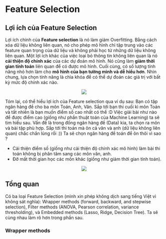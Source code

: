 # Feature Selection

## Lợi ích của Feature Selection

Lợi ích chính của **Feature selection** là nó làm giảm Overfitting. Bằng cách xóa dữ liệu không liên quan, nó cho phép mô hình chỉ tập trung vào các feature quan trọng của dữ liệu và không phải học từ những dữ liệu không liên quan. Một lợi ích khác của việc loại bỏ thông tin không liên quan là nó **cải thiện độ chính xác** của các dự đoán mô hình. Nó cũng làm **giảm thời gian tính toán** liên quan để có được mô hình. Cuối cùng, có số lượng tính năng nhỏ hơn làm cho **mô hình của bạn tường mình và dễ hiểu hơn**. Nhìn chung, lựa chọn tính năng là chìa khóa để có thể dự đoán các giá trị với bất kỳ mức độ chính xác nào.

<p align = "center"><img src = "https://miro.medium.com/max/2000/1*tcS-bJJ1B4IOHD60158SDw.png"></p>

Tóm lại, có thể hiểu lợi ích của Feature selection qua ví dụ sau: Bạn có tập ngân hàng đề cho ba môn Toán, Anh, Văn. Sắp tới bạn thi cuối kì môn Toán và tất nhiên là bạn muốn điểm số cao nhất có thể :D Việc giải bài như nào để được điểm cao (giống như phần thuật toán của Machine Learning) ta sẽ tìm hiểu sau. Vấn đề là trong đống ngân hàng đề (Data) kia, ta chọn ra môn và bài tập phù hợp. Sắp tới thi toán mà ôn cả văn và anh (dữ liệu không liên quan) chắc chắn lủng rồi :)) Ta sẽ chọn ngân hàng đề toán để ôn thôi vì sao ?

* Cải thiện điểm số (giống như cải thiện độ chính xác mô hình) làm bài thi toán không bị phân tâm sang các môn văn, anh.
* Đỡ mất thời gian học các môn khác (giống như giảm thời gian tính toán).

<p align = "center"><img src = "https://miro.medium.com/max/2000/1*hoeZ8_6QaN3rc0TN1yAdwA.png"></p>

## Tổng quan

Có ba loại Feature Selection (mình xin phép không dịch sang tiếng Việt vì không sát nghĩa): Wrapper methods (forward, backward, and stepwise selection), Filter methods (ANOVA, Pearson correlation, variance thresholding), và Embedded methods (Lasso, Ridge, Decision Tree). Ta sẽ cùng nhau làm rõ hơn trong phần sau.

### Wrapper methods


